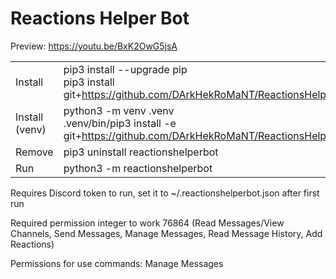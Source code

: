 # Reactions Helper Bot

Preview: https://youtu.be/BxK2OwG5jsA

|   |   |
| --- | --- |
| Install | pip3 install --upgrade pip <br> pip3 install git+https://github.com/DArkHekRoMaNT/ReactionsHelperBot |
| Install (venv) | python3 -m venv .venv <br> .venv/bin/pip3 install -e git+https://github.com/DArkHekRoMaNT/ReactionsHelperBot |
| Remove | pip3 uninstall reactionshelperbot |
| Run | python3 -m reactionshelperbot |

Requires Discord token to run, set it to ~/.reactionshelperbot.json after first run

Required permission integer to work 76864 (Read Messages/View Channels, Send Messages, Manage Messages, Read Message History, Add Reactions)

Permissions for use commands: Manage Messages
